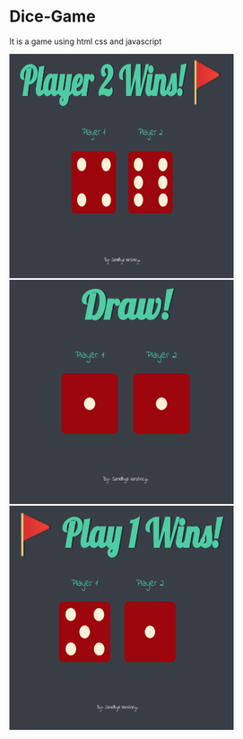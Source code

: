 # Dice-Game
It is a game using html css and javascript

<img src="https://github.com/sanidhya12345/Dice-Game/blob/main/Screenshot_2022-03-01_13-58-46.png" width="400px" height="400px">
<img src="https://github.com/sanidhya12345/Dice-Game/blob/main/Screenshot_2022-03-01_14-12-53.png" width="400px" height="400px">
<img src="https://github.com/sanidhya12345/Dice-Game/blob/main/Screenshot_2022-03-01_14-13-16.png" width="400px" height="400px">
